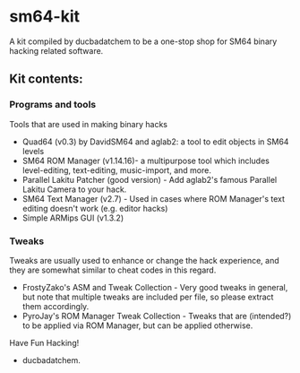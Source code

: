 # sm64-kit

A kit compiled by ducbadatchem to be a one-stop shop for SM64 binary hacking related software. 

## Kit contents:
### Programs and tools
Tools that are used in making binary hacks
- Quad64 (v0.3) by DavidSM64 and aglab2: a tool to edit objects in SM64 levels
- SM64 ROM Manager (v1.14.16)- a multipurpose tool which includes level-editing, text-editing, music-import, and more.
- Parallel Lakitu Patcher (good version) - Add aglab2's famous Parallel Lakitu Camera to your hack. 
- SM64 Text Manager (v2.7) - Used in cases where ROM Manager's text editing doesn't work (e.g. editor hacks)
- Simple ARMips GUI (v1.3.2)
### Tweaks 
Tweaks are usually used to enhance or change the hack experience, and they are somewhat similar to cheat codes in this regard.
- FrostyZako's ASM and Tweak Collection - Very good tweaks in general, but note that multiple tweaks are included per file, so please extract them accordingly.
- PyroJay's ROM Manager Tweak Collection - Tweaks that are (intended?) to be applied via ROM Manager, but can be applied otherwise. 

Have Fun Hacking! 
- ducbadatchem.


